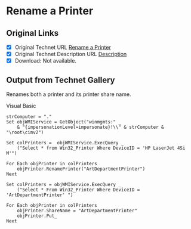 # Rename a Printer

## Original Links

- [x] Original Technet URL [Rename a Printer](https://gallery.technet.microsoft.com/82f70368-7f82-4f4e-8117-024ed215405b)
- [x] Original Technet Description URL [Description](https://gallery.technet.microsoft.com/82f70368-7f82-4f4e-8117-024ed215405b/description)
- [x] Download: Not available.

## Output from Technet Gallery

Renames both a printer and its printer share name.

Visual Basic

```
strComputer = "."
Set objWMIService = GetObject("winmgmts:" _
    & "{impersonationLevel=impersonate}!\\" & strComputer & "\root\cimv2")

Set colPrinters =  objWMIService.ExecQuery _
    ("Select * from Win32_Printer Where DeviceID = 'HP LaserJet 4Si M'")

For Each objPrinter in colPrinters
    objPrinter.RenamePrinter("ArtDepartmentPrinter")
Next

Set colPrinters = objWMIService.ExecQuery _
    ("Select * From Win32_Printer Where DeviceID = 'ArtDepartmentPrinter' ")

For Each objPrinter in colPrinters
    objPrinter.ShareName = "ArtDepartmentPrinter"
    objPrinter.Put_
Next
```

